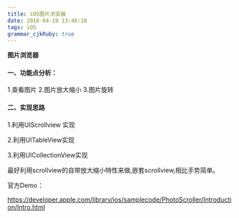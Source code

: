 ```yaml
---
title: iOS图片浏览器
date: 2016-04-19 13:46:28
tags: iOS
grammar_cjkRuby: true
---
```


**图片浏览器**

#### 一、功能点分析：

1.查看图片  2.图片放大缩小 3.图片旋转



#### 二、实现思路

1.利用UIScrollview 实现

2.利用UITableView实现

3.利用UICollectionView实现



最好利用scrollview的自带放大缩小特性来做,嵌套scrollview,相比手势简单。



官方Demo：

https://developer.apple.com/library/ios/samplecode/PhotoScroller/Introduction/Intro.html